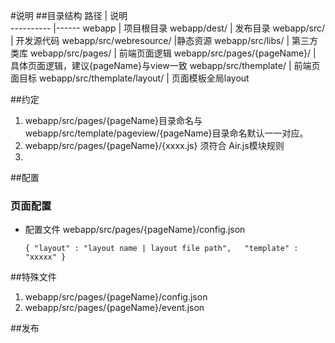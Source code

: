 #说明
##目录结构
路径            | 说明  
----------      |------
webapp | 项目根目录
webapp/dest/ | 发布目录
webapp/src/ | 开发源代码
webapp/src/webresource/ |静态资源
webapp/src/libs/ | 第三方类库
webapp/src/pages/ | 前端页面逻辑
webapp/src/pages/{pageName}/ | 具体页面逻辑，建议{pageName}与view一致
webapp/src/themplate/ |  前端页面目标
webapp/src/themplate/layout/ |  页面模板全局layout


##约定
1. webapp/src/pages/{pageName}目录命名与webapp/src/template/pageview/{pageName}目录命名默认一一对应。
2. webapp/src/pages/{pageName}/{xxxx.js} 须符合 Air.js模块规则
3. 

##配置
### 页面配置
- 配置文件  webapp/src/pages/{pageName}/config.json
 
    ``{
    "layout" : "layout name | layout file path",  
    "template" : "xxxxx"
    }``




##特殊文件
1. webapp/src/pages/{pageName}/config.json
2. webapp/src/pages/{pageName}/event.json

##发布

